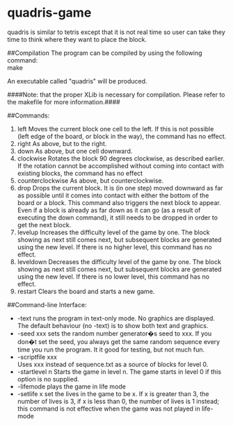 # quadris-game

quadris is similar to tetris except that it is not real time so user can take they time to think where they want to place the block. 


##Compilation
The program can be compiled by using the following command:     
make

An executable called "quadris" will be produced.

####Note: that the proper XLib is necessary for compilation. Please refer to the makefile for more information.####

##Commands:

1. left
Moves the current block one cell to the left. If this is not possible (left edge of the board, or block in the way), the command has no effect.
2. right
As above, but to the right.
3. down
As above, but one cell downward.
4.  clockwise
Rotates the block 90 degrees clockwise, as described earlier. If the rotation cannot be accomplished without coming into contact with existing blocks, the command has no effect
5. counterclockwise
As above, but counterclockwise.
6. drop
Drops the current block. It is (in one step) moved downward as far as possible until it comes into contact with either the bottom of the board or a block. This command also triggers the next block to appear. Even if a block is already as far down as it can go (as a result of executing the down command), it still needs to be dropped in order to get the next block.
7. levelup
Increases the difficulty level of the game by one. The block showing as next still comes next, but subsequent blocks are generated using the new level. If there is no higher level, this command has no effect.
8. leveldown
Decreases the difficulty level of the game by one. The block showing as next still comes next, but subsequent blocks are generated using the new level. If there is no lower level, this command has no effect.
9. restart
Clears the board and starts a new game.

##Command-line Interface:
 * -text
runs the program in text-only mode. No graphics are displayed. The default behaviour (no -text) is to show both text and graphics.
 * -seed xxx
sets the random number generator�s seed to xxx. If you don�t set the seed, you always get the same random sequence every time you run the program. It it good for testing, but not much fun.
 * -scriptfile xxx   
Uses xxx instead of sequence.txt as a source of blocks for level 0.
 * -startlevel n
Starts the game in level n. The game starts in level 0 if this option is no supplied.
 * -lifemode
plays the game in life mode
 * -setlife x
set the lives in the game to be x. If x is greater than 3, the number of lives is 3, if x is less than 0, the number of lives is 1 instead; this command is not effective when the game was not played in life-mode
